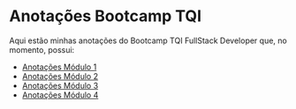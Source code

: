# Anotações Bootcamp TQI
Aqui estão minhas anotações do Bootcamp TQI FullStack Developer que, no momento, possui:
- [Anotações Módulo 1](https://github.com/KariDriff/Anotacoes/tree/main/Módulo%201)
- [Anotações Módulo 2](https://github.com/KariDriff/Anotacoes/tree/main/Módulo%202)
- [Anotações Módulo 3](https://github.com/KariDriff/Anotacoes/tree/main/Módulo%203)
- [Anotações Módulo 4](https://github.com/KariDriff/Anotacoes/tree/main/Módulo%204)
